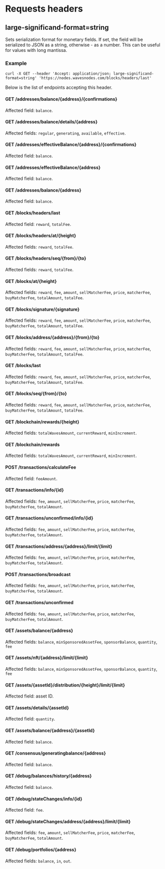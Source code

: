 # Requests headers

## large-significand-format=string

Sets serialization format for monetary fields. If set, the field will be serialized to JSON as a string, otherwise - as a number. This can be useful for values with long mantissa.

### Example

```
curl -X GET --header 'Accept: application/json; large-significand-format=string' 'https://nodes.wavesnodes.com/blocks/headers/last'

```

Below is the list of endpoints accepting this header.

#### GET /addresses/balance/{address}/{confirmations}

Affected field: `balance`.

#### GET /addresses/balance/details/{address}

Affected fields: `regular`, `generating`, `available`, `effective`.

#### GET /addresses/effectiveBalance/{address}/{confirmations}

Affected field: `balance`.

#### GET /addresses/effectiveBalance/{address}

Affected field: `balance`.

#### GET /addresses/balance/{address}

Affected field: `balance`.

#### GET /blocks/headers/last

Affected field: `reward`, `totalFee`.

#### GET /blocks/headers/at/{height}

Affected fields: `reward`, `totalFee`.

#### GET /blocks/headers/seq/{from}/{to}

Affected fields: `reward`, `totalFee`.

#### GET /blocks/at/{height}

Affected fields: `reward`, `fee`, `amount`, `sellMatcherFee`, `price`, `matcherFee`, `buyMatcherFee`, `totalAmount`, `totalFee`.

#### GET /blocks/signature/{signature}

Affected fields: `reward`, `fee`, `amount`, `sellMatcherFee`, `price`, `matcherFee`, `buyMatcherFee`, `totalAmount`, `totalFee`.

#### GET /blocks/address/{address}/{from}/{to}

Affected fields: `reward`, `fee`, `amount`, `sellMatcherFee`, `price`, `matcherFee`, `buyMatcherFee`, `totalAmount`, `totalFee`.

#### GET /blocks/last

Affected fields: `reward`, `fee`, `amount`, `sellMatcherFee`, `price`, `matcherFee`, `buyMatcherFee`, `totalAmount`, `totalFee`.

#### GET /blocks/seq/{from}/{to}

Affected fields: `reward`, `fee`, `amount`, `sellMatcherFee`, `price`, `matcherFee`, `buyMatcherFee`, `totalAmount`, `totalFee`.

#### GET /blockchain/rewards/{height}

Affected fields: `totalWavesAmount`, `currentReward`, `minIncrement`.

#### GET /blockchain/rewards

Affected fields: `totalWavesAmount`, `currentReward`, `minIncrement`.

#### POST /transactions/calculateFee

Affected field: `feeAmount`.

#### GET /transactions/info/{id}

Affected fields: `fee`, `amount`, `sellMatcherFee`, `price`, `matcherFee`, `buyMatcherFee`, `totalAmount`.

#### GET /transactions/unconfirmed/info/{id}

Affected fields: `fee`, `amount`, `sellMatcherFee`, `price`, `matcherFee`, `buyMatcherFee`, `totalAmount`.

#### GET /transactions/address/{address}/limit/{limit}

Affected fields: `fee`, `amount`, `sellMatcherFee`, `price`, `matcherFee`, `buyMatcherFee`, `totalAmount`.

#### POST /transactions/broadcast

Affected fields: `fee`, `amount`, `sellMatcherFee`, `price`, `matcherFee`, `buyMatcherFee`, `totalAmount`.

#### GET /transactions/unconfirmed

Affected fields: `fee`, `amount`, `sellMatcherFee`, `price`, `matcherFee`, `buyMatcherFee`, `totalAmount`.

#### GET /assets/balance/{address}

Affected fields: `balance`, `minSponsoredAssetFee`, `sponsorBalance`, `quantity`, `fee`

#### GET /assets/nft/{address}/limit/{limit}

Affected fields: `balance`, `minSponsoredAssetFee`, `sponsorBalance`, `quantity`, `fee`

#### GET /assets/{assetId}/distribution/{height}/limit/{limit}

Affected field: asset ID.

#### GET /assets/details/{assetId}

Affected field: `quantity`.

#### GET /assets/balance/{address}/{assetId}

Affected field: `balance`.

#### GET /consensus/generatingbalance/{address}

Affected field: `balance`.

#### GET /debug/balances/history/{address}

Affected field: `balance`.

#### GET /debug/stateChanges/info/{id}

Affected field: `fee`.

#### GET /debug/stateChanges/address/{address}/limit/{limit}

Affected fields: `fee`, `amount`, `sellMatcherFee`, `price`, `matcherFee`, `buyMatcherFee`, `totalAmount`.

#### GET /debug/portfolios/{address}

Affected fields: `balance`, `in`, `out`.

